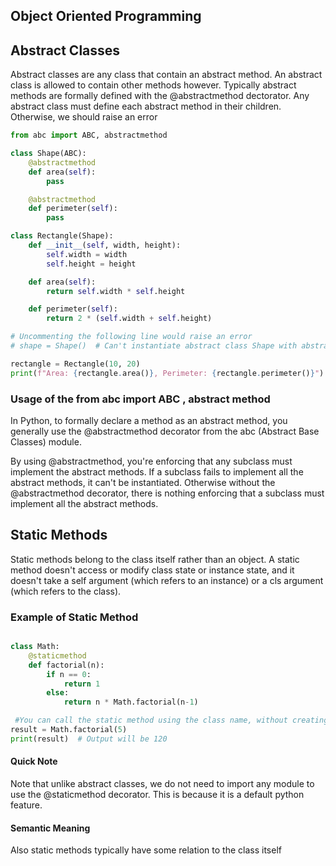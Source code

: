 ## Object Oriented Programming 



## Abstract Classes

Abstract classes are any class that contain an abstract method. An abstract class is allowed to contain other methods however. Typically abstract methods are formally defined with the @abstractmethod dectorator. Any abstract class must define each abstract method in their children. Otherwise, we should raise an error  

```python
from abc import ABC, abstractmethod

class Shape(ABC):
    @abstractmethod
    def area(self):
        pass

    @abstractmethod
    def perimeter(self):
        pass

class Rectangle(Shape):
    def __init__(self, width, height):
        self.width = width
        self.height = height

    def area(self):
        return self.width * self.height

    def perimeter(self):
        return 2 * (self.width + self.height)

# Uncommenting the following line would raise an error
# shape = Shape()  # Can't instantiate abstract class Shape with abstract methods area, perimeter

rectangle = Rectangle(10, 20)
print(f"Area: {rectangle.area()}, Perimeter: {rectangle.perimeter()}")

```

### Usage of the from abc import ABC , abstract method

In Python, to formally declare a method as an abstract method, you generally use the @abstractmethod decorator from the abc (Abstract Base Classes) module.

By using @abstractmethod, you're enforcing that any subclass must implement the abstract methods. If a subclass fails to implement all the abstract methods, it can't be instantiated. Otherwise without the @abstractmethod decorator, there is nothing enforcing that a subclass must implement all the abstract methods.


## Static Methods

Static methods belong to the class itself rather than an object. A static method doesn't access or modify class state or instance state, and it doesn't take a self argument (which refers to an instance) or a cls argument (which refers to the class).

### Example of Static Method

```python

class Math:
    @staticmethod
    def factorial(n):
        if n == 0:
            return 1
        else:
            return n * Math.factorial(n-1)

 #You can call the static method using the class name, without creating an instance.
result = Math.factorial(5)
print(result)  # Output will be 120

```

#### Quick Note

Note that unlike abstract classes, we do not need to import any module to use the @staticmethod decorator. This is because it is a default python feature.


#### Semantic Meaning

Also static methods typically have some relation to the class itself 